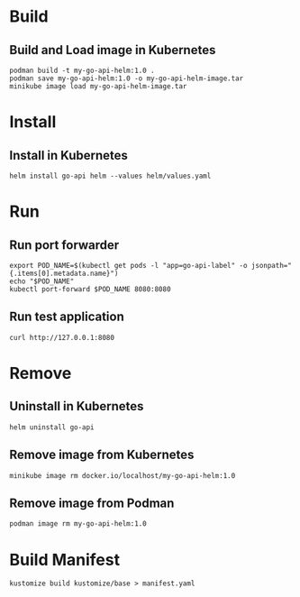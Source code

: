 # Build

## Build and Load image in Kubernetes

```shell
podman build -t my-go-api-helm:1.0 .
podman save my-go-api-helm:1.0 -o my-go-api-helm-image.tar
minikube image load my-go-api-helm-image.tar
```

# Install

## Install in Kubernetes

```shell
helm install go-api helm --values helm/values.yaml
```

# Run

## Run port forwarder

```shell
export POD_NAME=$(kubectl get pods -l "app=go-api-label" -o jsonpath="{.items[0].metadata.name}")
echo "$POD_NAME"
kubectl port-forward $POD_NAME 8080:8080
```

## Run test application

```shell
curl http://127.0.0.1:8080
```

# Remove

## Uninstall in Kubernetes

```shell
helm uninstall go-api
```

## Remove image from Kubernetes

```shell
minikube image rm docker.io/localhost/my-go-api-helm:1.0
```

## Remove image from Podman

```shell
podman image rm my-go-api-helm:1.0
```

# Build Manifest

```shell
kustomize build kustomize/base > manifest.yaml
```
